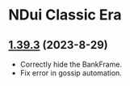 # NDui Classic Era

## [1.39.3](https://github.com/siweia/NDui/tree/1.39.3) (2023-8-29)

- Correctly hide the BankFrame.
- Fix error in gossip automation.